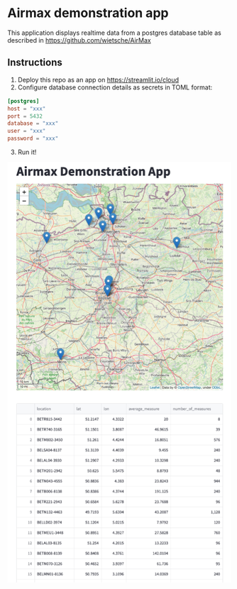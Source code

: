 # Airmax demonstration app

This application displays realtime data from a postgres database table as described in https://github.com/wietsche/AirMax

## Instructions

1. Deploy this repo as an app on https://streamlit.io/cloud
2. Configure database connection details as secrets in TOML format:
```toml
[postgres]
host = "xxx"
port = 5432
database = "xxx"
user = "xxx"
password = "xxx"
```
3. Run it!

![app_screenshot.png](app_screenshot.png)
